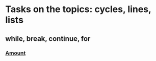 # Tasks on the topics: cycles, lines, lists

## while, break, continue, for

### [Amount](https://github.com/ZabiyakaDaniil/Python/tree/main/Tasks/Python%20programming/Cycles.%20Lines.%20Lists/Amount)
